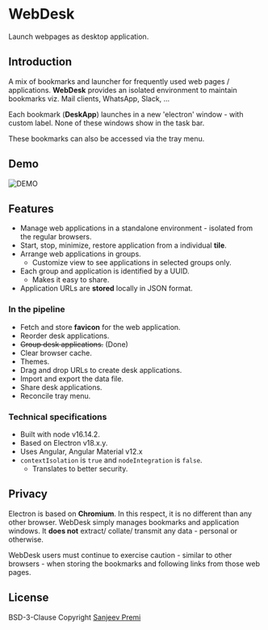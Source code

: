 # WebDesk
Launch webpages as desktop application.

## Introduction
A mix of bookmarks and launcher for frequently used web pages / applications.
**WebDesk** provides an isolated environment to maintain bookmarks viz. Mail
clients, WhatsApp, Slack, ...

Each bookmark (**DeskApp**) launches in a new 'electron' window - with custom
label. None of these windows show in the task bar.

These bookmarks can also be accessed via the tray menu.

## Demo
![DEMO](./docs/web-desk-01.gif)

## Features
* Manage web applications in a standalone environment - isolated from the
regular browsers.
* Start, stop, minimize, restore application from a individual **tile**.
* Arrange web applications in groups.
  * Customize view to see applications in selected groups only.
* Each group and application is identified by a UUID.
  * Makes it easy to share.
* Application URLs are **stored** locally in JSON format.

### In the pipeline
* Fetch and store **favicon** for the web application.
* Reorder desk applications.
* ~~Group desk applications.~~ (Done)
* Clear browser cache.
* Themes.
* Drag and drop URLs to create desk applications.
* Import and export the data file.
* Share desk applications.
* Reconcile tray menu.

### Technical specifications
* Built with node v16.14.2.
* Based on Electron v18.x.y.
* Uses Angular, Angular Material v12.x
* ``contextIsolation`` is ``true`` and ``nodeIntegration`` is ``false``.
  * Translates to better security.

## Privacy
Electron is based on **Chromium**. In this respect, it is no different than
any other browser. WebDesk simply manages bookmarks and application windows.
It **does not** extract/ collate/ transmit any data - personal or otherwise.

WebDesk users must continue to exercise caution - similar to other browsers -
when storing the bookmarks and following links from those web pages.

## License
BSD-3-Clause Copyright [Sanjeev Premi](https://github.com/spremi)
